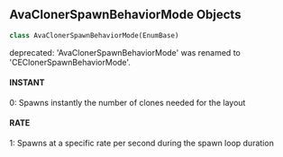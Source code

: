 ## AvaClonerSpawnBehaviorMode Objects

```python
class AvaClonerSpawnBehaviorMode(EnumBase)
```

deprecated: 'AvaClonerSpawnBehaviorMode' was renamed to 'CEClonerSpawnBehaviorMode'.

<a id="unreal.AvaClonerSpawnBehaviorMode.INSTANT"></a>

#### INSTANT

0: Spawns instantly the number of clones needed for the layout

<a id="unreal.AvaClonerSpawnBehaviorMode.RATE"></a>

#### RATE

1: Spawns at a specific rate per second during the spawn loop duration

<a id="unreal.NiagaraMeshFacingMode"></a>